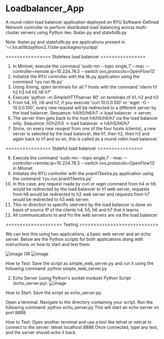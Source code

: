 # Loadbalancer_App
A round-robin load balancer application deployed on RYU Software-Defined Network controller to perform distributed load-balancing across multi-cluster servers using Python
iles: lbalan.py and statefullb.py


Note: lbalan.py and statefullb.py are applications present in '~/.local/lib/python2.7/site-packages/ryu/app' 

<<<<<<<<<<<<<<<< Stateless load balancer >>>>>>>>>>>>>>>>
1) In Mininet, execute the command 'sudo mn --topo single,7 --mac --controller=remote,ip=10.224.78.5 --switch ovs,protocols=OpenFlow13'
2) Initialize the RYU controller with the llb.py application using the command 'ryu run llb.py'
3) Using Xming, open terminals for all 7 hosts with the command 'xterm h1 h2 h3 h4 h5 h6 h7'
4) Execute 'python -m SimpleHTTPserver 80' on terminals of h1, h2 and h3
5) From h4, h5, h6 and h7, if you execute 'curl 10.0.0.100' or 'wget -O - 10.0.0.100', every new request will be redirected to a different server by the load balancer. Sequence: h4/h5/h6/h7 -> load balancer -> server.
6) The server then gets back to the host h4/h5/h6/h7 via the load balancer only. Sequence: h1/h2/h3 -> load balancer -> h4/h5/h6/h7
7) Since, on every new reuqest from one of the four hosts (clients), a new server is selected by the load balancer, like h1, then h2, then h3 and again back to h1 and so on, this is called as a round-robin load balancer.

<<<<<<<<<<<<<<<< Stateful load balancer >>>>>>>>>>>>>>>>

8) Execute the command 'sudo mn --topo single,7 --mac --controller=remote,ip=10.224.78.5 --switch ovs,protocols=OpenFlow13' in Mininet
9) Initialize the RYU controller with the pranit13extra.py application using the command 'ryu run pranit13extra.py'
10) In this case, any request made by curl or wget command from h4 or h5 would be redirected by the load balancer to h1 web server, requests from h6 would be redirected to h2 web server and requests from h7 would be redirected to h3 web server.
11) This re-direction to specific seervers by the load balancer is done on basis of source IP of the clients h4, h5, h6 and h7 that it learns
12) All communications to and fro the web servers are via the load balancer


<<<<<<<<<<<<<<<<<<<< Testing >>>>>>>>>>>>>>>>>>>>>>>>>>>>

We can test this using two applications. a basic web server and an echo server. Below are the Python scripts for both applications along with instructions on how to start and test them.

![image](https://github.com/feralforreal/Loadbalancer_App/assets/132085748/da6f580c-ad03-48ed-b0ae-c0b989056089)
OR 
![image](https://github.com/feralforreal/Loadbalancer_App/assets/132085748/9e5287ca-3699-4810-aa16-de47f01bd3fc)


How to Test:
Save the script as simple_web_server.py and run it using the following command:
python simple_web_server.py


2. Echo Server (using Python's socket module)
Python Script (echo_server.py):
![image](https://github.com/feralforreal/Loadbalancer_App/assets/132085748/853440b2-2f2f-438f-bc90-941359e69eca)

How to Start:
Save the script as echo_server.py.

Open a terminal.
Navigate to the directory containing your script.
Run the following command:
python echo_server.py
This will start an echo server on port 8888.

How to Test:
Open another terminal and use a tool like telnet or netcat to connect to the server:
telnet localhost 8888
Once connected, type any text, and the server should echo it back.

